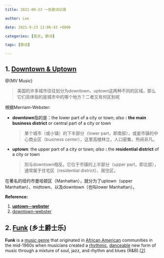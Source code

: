 ```yaml
---
title: 2021-09-23 一些歌词记录

author: Lee

date: 2021-9-23 12:06:43 +0800

categories: [英文, 歌词]

tags: [歌词]

---
```




## 1. [Downtown & Uptown](https://www.learnenglishwithwill.com/downtown-vs-uptown-what-are-the-differences-chinese-translation/)

@(MV Music)



> 美国的许多城市往往划分为downtown、uptown这两种不同的区域，那么它们具体指的是城市中的哪个地方？二者又有何区别呢



根据Merriam-Webster:

- **downtown**指的是：the lower part of a city or town; *also* **:** **the main business district** or central part of a city or town

  > 某个城市（或小镇）的下半部分（lower part，即南部），或是市镇的中心商业区（business center），这里高楼林立，人口密集，热闹非凡。

- **uptown**: the upper part of a city or town; *also* **:** the **residential district** of a city or town

  > 则与downtown相反。它位于市镇的上半部分（upper part，即北部），通常属于住宅区（residential district）、居住区。

在著名的纽约市曼哈顿区（Manhattan），就分为了uptown（upper Manhattan）、midtown、以及downtown（也叫lower Manhattan）。



**Reference:**

1. [**uptown--webster**](https://www.merriam-webster.com/dictionary/uptown)
2. [downtown-webster](https://www.merriam-webster.com/dictionary/downtown)



## 2.  [Funk](https://en.wikipedia.org/wiki/Funk) (**乡土爵士乐**)

**Funk** is a [music genre](https://en.wikipedia.org/wiki/Music_genre) that originated in [African American](https://en.wikipedia.org/wiki/African_Americans) communities in the mid-1960s when musicians created a [rhythmic](https://en.wikipedia.org/wiki/Rhythm), [danceable](https://en.wikipedia.org/wiki/Dance) new form of music through a mixture of soul, jazz, and rhythm and blues (R&B).[[2\]](https://en.wikipedia.org/wiki/Funk#cite_note-2)

